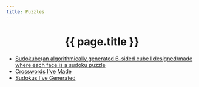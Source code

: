 ```yaml
---
title: Puzzles
---
```


<head>
		<meta charset="utf-8">
		<meta name="viewport" content="width=device-width, initial-scale = 1.0, maximum-scale=1.0, user-scalable=no" />
		<meta property="og:description" content="Personal perfolio website of Steven Sawtelle">
		<meta property="og:site_name" content="Steven Sawtelle" />
		<title>Steven Sawtelle - Puzzles</title>
		<link rel="stylesheet" type="text/css" href="../css/style.css">
</head>

# <center>{{ page.title }}</center>

<ul>
    <li>
        <a href="/puzzles/sudokube/sudokube" class="nav">Sudokube(an algorithmically generated 6-sided cube I designed/made where each face is a sudoku puzzle</a>
    </li>
    <li>
        <a href="/puzzles/crosswords" class="nav">Crosswords I've Made</a>
    </li>
    <li>
        <a href="/puzzles/sudokus" class="nav">Sudokus I've Generated</a>
    </li>
</ul>
